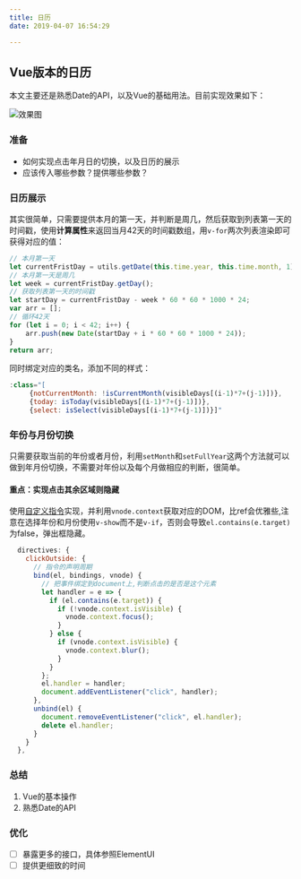 ```yaml
---
title: 日历
date: 2019-04-07 16:54:29

---
```


## Vue版本的日历

本文主要还是熟悉Date的API，以及Vue的基础用法。目前实现效果如下：

![效果图](../.vuepress/public/project/component-datePick/1.gif)

### 准备

- 如何实现点击年月日的切换，以及日历的展示
- 应该传入哪些参数？提供哪些参数？

### 日历展示

其实很简单，只需要提供本月的第一天，并判断是周几，然后获取到列表第一天的时间戳，使用**计算属性**来返回当月42天的时间戳数组，用`v-for`两次列表渲染即可获得对应的值：

```js
// 本月第一天
let currentFristDay = utils.getDate(this.time.year, this.time.month, 1);
// 本月第一天是周几
let week = currentFristDay.getDay();
// 获取列表第一天的时间戳
let startDay = currentFristDay - week * 60 * 60 * 1000 * 24;
var arr = [];
// 循环42天
for (let i = 0; i < 42; i++) {
    arr.push(new Date(startDay + i * 60 * 60 * 1000 * 24));
}
return arr;
```

同时绑定对应的类名，添加不同的样式：

```js
:class="[
     {notCurrentMonth: !isCurrentMonth(visibleDays[(i-1)*7+(j-1)])},
     {today: isToday(visibleDays[(i-1)*7+(j-1)])},
     {select: isSelect(visibleDays[(i-1)*7+(j-1)])}]"
```

### 年份与月份切换

只需要获取当前的年份或者月份，利用`setMonth`和`setFullYear`这两个方法就可以做到年月份切换，不需要对年份以及每个月做相应的判断，很简单。

#### 重点：实现点击其余区域则隐藏

使用[自定义指令](https://cn.vuejs.org/v2/guide/custom-directive.html)实现，并利用`vnode.context`获取对应的DOM，比ref会优雅些,注意在选择年份和月份使用`v-show`而不是`v-if`，否则会导致`el.contains(e.target)`为false，弹出框隐藏。

```js
  directives: {
    clickOutside: {
      // 指令的声明周期
      bind(el, bindings, vnode) {
        // 把事件绑定到document上,判断点击的是否是这个元素
        let handler = e => {
          if (el.contains(e.target)) {
            if (!vnode.context.isVisible) {
              vnode.context.focus();
            }
          } else {
            if (vnode.context.isVisible) {
              vnode.context.blur();
            }
          }
        };
        el.handler = handler;
        document.addEventListener("click", handler);
      },
      unbind(el) {
        document.removeEventListener("click", el.handler);
        delete el.handler;
      }
    }
  },
```

### 总结

1. Vue的基本操作
2. 熟悉Date的API

### 优化

- [ ] 暴露更多的接口，具体参照ElementUI
- [ ] 提供更细致的时间